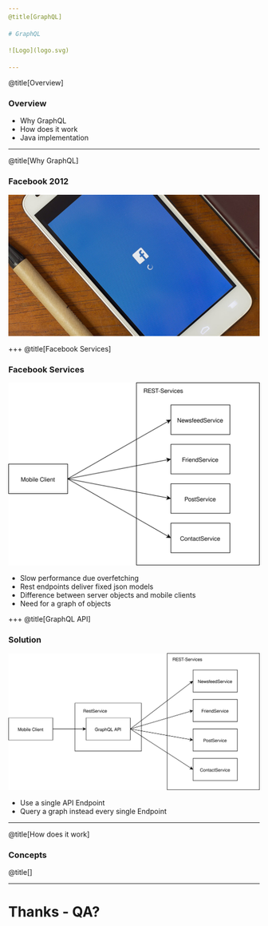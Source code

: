 ```yaml
---
@title[GraphQL]

# GraphQL

![Logo](logo.svg)

---
```

@title[Overview]
### Overview
* Why GraphQL
* How does it work
* Java implementation

---
@title[Why GraphQL]

### Facebook 2012
![facebook](facebook_loading.jpg)



+++
@title[Facebook Services]

### Facebook Services

![architecture](facebook_services.svg)

* Slow performance due overfetching
* Rest endpoints deliver fixed json models
* Difference between server objects and mobile clients
* Need for a graph of objects

+++
@title[GraphQL API]

### Solution

![architecture](facebook_services_new.svg)

* Use a single API Endpoint
* Query a graph instead every single Endpoint

---
@title[How does it work]

### Concepts

@title[]

---

# Thanks - QA?
